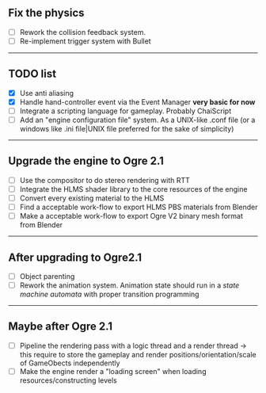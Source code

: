 Fix the physics
---------------
- [ ] Rework the collision feedback system. 
- [ ] Re-implement trigger system with Bullet
____
TODO list
---------
- [x] Use anti aliasing
- [x] Handle hand-controller event via the Event Manager **very basic for now**
- [ ] Integrate a scripting language for gameplay. Probably ChaiScript
- [ ] Add an "engine configuration file" system. As a UNIX-like .conf file (or a windows like .ini file|UNIX file preferred for the sake of simplicity)
______
Upgrade the engine to Ogre 2.1
-----
  - [ ] Use the compositor to do stereo rendering with RTT
  - [ ] Integrate the HLMS shader library to the core resources of the engine 
  - [ ] Convert every existing material to the HLMS
  - [ ] Find a acceptable work-flow to export HLMS PBS materials from Blender
  - [ ] Make a acceptable work-flow to export Ogre V2 binary mesh format from Blender
______
After upgrading to Ogre2.1 
-----
- [ ] Object parenting
- [ ] Rework the animation system. Animation state should run in a *state machine automata* with proper transition programming 
____
Maybe after Ogre 2.1
-----
- [ ] Pipeline the rendering pass with a logic thread and a render thread -> this require to store the gameplay and render positions/orientation/scale of GameObects independently
- [ ] Make the engine render a "loading screen" when loading resources/constructing levels
